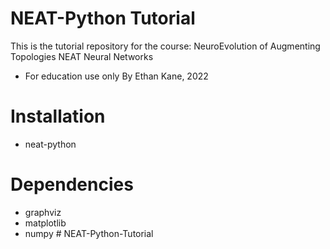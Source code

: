 # NEAT-Python Tutorial
This is the tutorial repository for the course: NeuroEvolution of Augmenting Topologies NEAT Neural Networks
* For education use only
By Ethan Kane, 2022

# Installation
- neat-python

# Dependencies
- graphviz
- matplotlib
- numpy
#   N E A T - P y t h o n - T u t o r i a l  
 